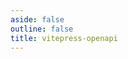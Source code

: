 ```yaml
---
aside: false
outline: false
title: vitepress-openapi
---
```


<script setup lang="ts">
import { useRoute, useData } from 'vitepress'
import spec from '../../../public/exchanges/openapi.json'

const route = useRoute()

const { isDark } = useData()

const operationId = route.data.params.operationId
</script>

<OAOperation :spec="spec" :operationId="operationId" :isDark="isDark" />
